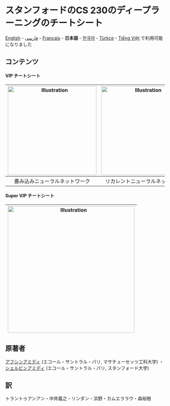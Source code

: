# スタンフォードのCS 230のディープラーニングのチートシート

[English](https://github.com/afshinea/stanford-cs-230-deep-learning/tree/master/en) -  [فارسی](https://github.com/afshinea/stanford-cs-230-deep-learning/tree/master/fa) -  [Français](https://github.com/afshinea/stanford-cs-230-deep-learning/tree/master/fr) - **日本語** - [한국어](https://stanford.edu/~shervine/l/ko/teaching/cs-230/cheatsheet-convolutional-neural-networks) -  [Türkçe](https://github.com/afshinea/stanford-cs-230-deep-learning/tree/master/tr) - [Tiếng Việt](https://github.com/afshinea/stanford-cs-230-deep-learning/tree/master/vi) で利用可能になりました

## コンテンツ
#### VIP チートシート
|<a href="https://github.com/afshinea/stanford-cs-230-deep-learning/blob/master/ja/cheatsheet-convolutional-neural-networks.pdf"><img src="https://stanford.edu/~shervine/teaching/cs-230/illustrations/cover/ja-001.png?" alt="Illustration" width="280px"/></a>|<a href="https://github.com/afshinea/stanford-cs-230-deep-learning/blob/master/ja/cheatsheet-recurrent-neural-networks.pdf"><img src="https://stanford.edu/~shervine/teaching/cs-230/illustrations/cover/ja-002.png?" alt="Illustration" width="280px"/></a>|<a href="https://github.com/afshinea/stanford-cs-230-deep-learning/blob/master/ja/cheatsheet-deep-learning-tips-tricks.pdf"><img src="https://stanford.edu/~shervine/teaching/cs-230/illustrations/cover/ja-003.png?" alt="Illustration" width="280px"/></a>|
|:--:|:--:|:--:|
|畳み込みニューラルネットワーク|リカレントニューラルネットワーク|アドバイスやコツ|

#### Super VIP チートシート
|<a href="https://github.com/afshinea/stanford-cs-230-deep-learning/blob/master/ja/super-cheatsheet-deep-learning.pdf"><img src="https://stanford.edu/~shervine/teaching/cs-230/illustrations/cover/ja-004.png?" alt="Illustration" width="400px"/></a>|
|---|

## 原著者
[アフシンアミディ](https://twitter.com/afshinea) (エコール・サントラル・パリ, マサチューセッツ工科大学) ・ [シェルビンアミディ](https://twitter.com/shervinea) (エコール・サントラル・パリ, スタンフォード大学)

## 訳
トラントゥアンアン・中井義之・リンダン・浜野・カムエララウ・森裕樹
